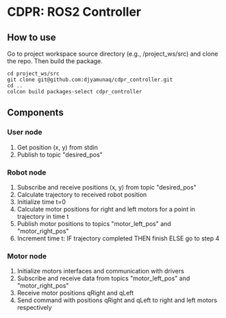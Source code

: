 # CDPR: ROS2 Controller

## How to use

Go to project workspace source directory (e.g., /project_ws/src) and clone the repo. Then build the package.

```
cd project_ws/src
git clone git@github.com:djyamunaq/cdpr_controller.git
cd ..
colcon build packages-select cdpr_controller
```

## Components
### User node
1. Get position (x, y) from stdin
2. Publish to topic "desired_pos"

### Robot node
1. Subscribe and receive positions (x, y) from topic "desired_pos"
2. Calculate trajectory to received robot position
3. Initialize time t=0
4. Calculate motor positions for right and left motors for a point in trajectory in time t
5. Publish motor positions to topics "motor_left_pos" and "motor_right_pos"
6. Increment time t: IF trajectory completed THEN finish ELSE go to step 4

### Motor node
1. Initialize motors interfaces and communication with drivers
2. Subscribe and receive data from topics "motor_left_pos" and "motor_right_pos"
3. Receive motor positions qRight and qLeft
4. Send command with positions qRight and qLeft to right and left motors respectively


